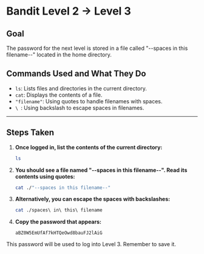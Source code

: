 # Bandit Level 2 → Level 3
## Goal
The password for the next level is stored in a file called "--spaces in this filename--" located in the home directory.

## Commands Used and What They Do
- `ls`: Lists files and directories in the current directory.
- `cat`: Displays the contents of a file.
- `"filename"`: Using quotes to handle filenames with spaces.
- `\ `: Using backslash to escape spaces in filenames.
---
## Steps Taken
1. **Once logged in, list the contents of the current directory:**
   ```bash
   ls
   ```

2. **You should see a file named "--spaces in this filename--". Read its contents using quotes:**
   ```bash
   cat ./"--spaces in this filename--"
   ```

3. **Alternatively, you can escape the spaces with backslashes:**
   ```bash
   cat ./spaces\ in\ this\ filename
   ```

4. **Copy the password that appears:**
   ```
   aBZ0W5EmUfAf7kHTQeOwd8bauFJ2lAiG
   ```

This password will be used to log into Level 3. Remember to save it.
